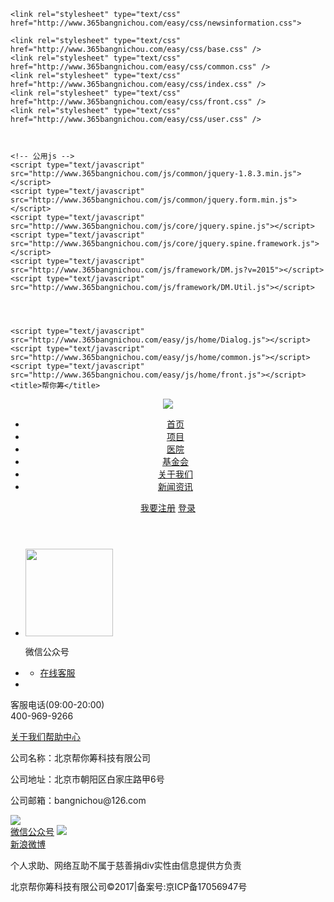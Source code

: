 
<!DOCTYPE html PUBLIC "-//W3C//DTD XHTML 1.0 Transitional//EN" "http://www.w3.org/TR/xhtml1/DTD/xhtml1-transitional.dtd">
<html xmlns="http://www.w3.org/1999/xhtml">
<head> 
 	<script type="text/javascript">
	//底部路径
	var basePath=footerPath="http://www.365bangnichou.com/";
	var  currUser_id="";//当前登录人ID
	var codeStatus = "false";
	</script>
	<meta http-equiv="Pragma" content="no-cache"/>
	<meta http-equiv="Cache-Control" content="no-cache, must-revalidate">
	<meta http-equiv="Expires" content="0">
	<meta http-equiv="Content-Type" content="text/html; charset=utf-8" />
	<meta name="renderer" content="webkit"  />
	<meta http-equiv="X-UA-Compatible" content="IE=Edge,chrome=1"  /> 
	<meta name="renderer" content="webkit">
	<meta name="keywords" content="帮你筹，公益众筹"  />
	<meta name="description" content="帮你筹"  />
	<meta property="wb:webmaster" content="3e7a490b04ffe9d8" />
	<link rel="icon" href="http://www.365bangnichou.com/easy/images/favicon.ico" type="image/x-icon" />

	<link rel="stylesheet" type="text/css" href="http://www.365bangnichou.com/easy/css/newsinformation.css">

	<link rel="stylesheet" type="text/css" href="http://www.365bangnichou.com/easy/css/base.css" />
	<link rel="stylesheet" type="text/css" href="http://www.365bangnichou.com/easy/css/common.css" />
	<link rel="stylesheet" type="text/css" href="http://www.365bangnichou.com/easy/css/index.css" />
	<link rel="stylesheet" type="text/css" href="http://www.365bangnichou.com/easy/css/front.css" />
	<link rel="stylesheet" type="text/css" href="http://www.365bangnichou.com/easy/css/user.css" />


	
	<!-- 公用js -->
	<script type="text/javascript" src="http://www.365bangnichou.com/js/common/jquery-1.8.3.min.js"></script>
	<script type="text/javascript" src="http://www.365bangnichou.com/js/common/jquery.form.min.js"></script>
	<script type="text/javascript" src="http://www.365bangnichou.com/js/core/jquery.spine.js"></script>
	<script type="text/javascript" src="http://www.365bangnichou.com/js/core/jquery.spine.framework.js"></script>
	<script type="text/javascript" src="http://www.365bangnichou.com/js/framework/DM.js?v=2015"></script>
	<script type="text/javascript" src="http://www.365bangnichou.com/js/framework/DM.Util.js"></script>




	<script type="text/javascript" src="http://www.365bangnichou.com/easy/js/home/Dialog.js"></script>
	<script type="text/javascript" src="http://www.365bangnichou.com/easy/js/home/common.js"></script>
	<script type="text/javascript" src="http://www.365bangnichou.com/easy/js/home/front.js"></script>
    <title>帮你筹</title> 
 </head> 
 <body> 
	 <div> 
	         <div id="layout_header"><script type="text/javascript">
    //自适应宽度
    function winWrap() {
        var width = $(window).width();
        if (width > 1300) {
            $("body").attr("class", "wrap-1220");
        } else {
            $("body").attr("class", "wrap-1002");
        }
    };
    $(window).resize(function () {
        winWrap();
    });
    winWrap();
</script>
<!--底部-->
<link rel="stylesheet" type="text/css" href="http://www.365bangnichou.com/easy/css/public.css">
<!--头部-->
<header>
    <div class='header'>
        <a href="http://www.365bangnichou.com/home/index.do" class='fl logo'><img src="http://www.365bangnichou.com/easy/images/logo2.png"></a>
        <ul class='fl head-n' id="HEADER_MENUS">
            <li class=""><a href="http://www.365bangnichou.com/home/index.do">首页</a></li>
            <li><a href="http://www.365bangnichou.com/project/projectList.do">项目</a></li>
            <li><a href="http://www.365bangnichou.com/hospital/hospitalList.do">医院</a></li>
            <li><a href="http://www.365bangnichou.com/foundation/foundationDetails.do?foundationId=100">基金会</a></li>
            <li><a href="http://www.365bangnichou.com/home/aboutUs.do">关于我们</a></li>
            <li><a href="http://www.365bangnichou.com/frontHome/newsInfos.do">新闻资讯</a></li>
            <div class='clear'></div>
        </ul>
        <div class='fr loin'>
            <!-- 登录前 -->
            <a href="http://www.365bangnichou.com/home/login.do" class="ina">我要注册</a>
                <a href="http://www.365bangnichou.com/home/login.do" class="inb">登录</a>
            <!-- 登录前 end-->
            <!--已登录-->
            <!-- 登录后 end-->
        </div>
    </div>
</header>
<script type="text/javascript" src="http://www.365bangnichou.com/easy/js/home/header.js"></script>
<script>
    var hrefs = window.location.href;
    $("#HEADER_MENUS").find("li").removeClass("actiog");
    if (hrefs.indexOf("/home/index") > 0) {
        $("#HEADER_MENUS").find("li:eq(0)").addClass("actiog");
    } else if (hrefs.indexOf("/project/") > 0) {
        $("#HEADER_MENUS").find("li:eq(1)").addClass("actiog");
    } else if (hrefs.indexOf("/hospital/") > 0) {
        $("#HEADER_MENUS").find("li:eq(2)").addClass("actiog");
    } else if (hrefs.indexOf("/home/aboutUs") > 0) {
        $("#HEADER_MENUS").find("li:eq(4)").addClass("actiog");
    } else if (hrefs.indexOf("/frontHome/") > 0) {
        $("#HEADER_MENUS").find("li:eq(5)").addClass("actiog");
    }else if (hrefs.indexOf("/foundation/") > 0) {
        $("#HEADER_MENUS").find("li:eq(3)").addClass("actiog");
    }
</script></div>
	         <div id="layout_body"><link rel="stylesheet" type="text/css" href="http://www.365bangnichou.com/easy/css/public.css">
<!-- 头部菜单栏  菜单索引   begin -->
<input type="hidden" id="head_menus_index" value="H_SY"/>
<!-- 头部菜单栏  菜单索引   end -->
<!--首页客服浮层-->
<div class="floating_layer">
	<ul>
    	<li class="item">
            <div class="block weixin code">
                <div class="con"><div class="border"><img style="width: 140px;height: 140px" src="/fileStore/2017/12/18/11/jpeg/1513566234501.jpeg"><p>微信公众号</p><i class="arrow"></i></div></div>
            </div>
        </li>
      <li class="item">
        	<div class="block service">
                <div class="con">
                	<div class="border">
                    	<i class="arrow"></i>
                        <ul>
                          <li><a href="tencent://message/?uin=2194770137&Site=&Menu=yes" >在线客服</a></li>
		                  </ul>
                    </div>
                </div>
            </div>
        </li>
    	<li class="item" id="returnTop"><a class="block back" onclick="javascript:void(0)"></a></li>
	</ul>
    
</div>  
<!--浮层-->

<div id="homeContent">


</div>
<link rel="stylesheet" type="text/css" href="http://www.365bangnichou.com/easy/css/expend.css">
<!-- 模板 -->
<script id="homeContentTmpl" type="text/x-jquery-tmpl">
	<link rel="stylesheet" type="text/css" href="http://www.365bangnichou.com/easy/css/index_new.css">

<!--banner 首页滚动广告图片-->
{{if advertise!=null && advertise.length>0}}
<div class="banner clearfix">
    <ul class="rslides">
        {{each(sta, obj) advertise}}
        <li style="background:url({{= obj.adImageUrl }}) center 0 no-repeat;">
            <a href="{{if obj.adPartnerUrl.length > 7 }}{{= obj.adPartnerUrl}}{{/if}}{{if obj.adPartnerUrl.length <= 7 }}javascript:void(0){{/if}}"
               {{if obj.openType== 1 }}target="_blank" {{/if}}{{if obj.openType == 2 }}target="_self"{{/if}}
            title=""></a>
        </li>
        {{/each}}
    </ul>
</div>
{{/if}}
<!--banner-->

<div class='txt-yo'>
    <div>
        <p>“帮你筹”平台致力于重大疾病救助信息发布及网络建设、整合社会爱心资源，缓解病患个人及家庭困境；帮你筹平台致力于重大疾病的
            防治工作以及优质医疗资源的整合，提高贫困病患救治率。“帮你筹”平台将积极整合爱心企业（个人）、慈善机构、医疗机构等慈善
            资源，通过移动互联网技术打通慈善筹款与医疗救助的爱心 通路。
        </p>
        <ul class='liu-cfr'>
            <li><img src="http://www.365bangnichou.com/easy/images/cn07.png">
                <p>多家全国性公益机构<br>百家行业媒体群</p></li>
            <li><img src="http://www.365bangnichou.com/easy/images/cn09.png">
                <p>全国医务救助组织</br>百家省级三甲医院</p></li>
            <li><img src="http://www.365bangnichou.com/easy/images/cn06.png">
                <p>多家国家指定互联网筹款平台</br>真实的患者数据</p></li>
            <li><img src="http://www.365bangnichou.com/easy/images/cn08.png">
                <p>多个全国性用户数据接口</br>开放性的数据平台</p></li>
            <div class='clear'></div>
        </ul>
    </div>
</div>
<!-- 推荐项目 -->
<div class='tui-ja'>
    <div class='cyio'>
        <div class='ph'>
            <h1>推荐项目</h1>
            <span>recommendable projects</span></br>
            <i></i>
        </div>
        <ul class='im-tx'>
            {{each(staInfo, objInfo) hotProject}}
            <li>
                <img src="{{= objInfo.projectImg}}"
                     onclick="location.href='http://www.365bangnichou.com/project/projectDetails.do?projectId={{= objInfo.projectId}}'">
                <div class='detailed'>
                    <p class='ti-m'>
                        <a href="http://www.365bangnichou.com/project/projectDetails.do?projectId={{= objInfo.projectId}}">慈善募捐&nbsp;|&nbsp;{{=
                            objInfo.projectName}}&nbsp;|&nbsp;帮你筹</a>
                    </p>

                    <p class='yi-b' style="width:330px;white-space: nowrap; overflow: hidden; text-overflow: ellipsis">
                        <b></b><span>{{= objInfo.hospitalName}}</span><i></i> <span>{{= objInfo.foundationName}}</span>
                    </p>
                    <div class='dao-t' id='dao-t'>
                        <p><span id="progress">{{= objInfo.rate*100}}%</span></p>
                    </div>
                    <ul class='ul-num'>
                        <li>目标金额（元）</br> <span>{{= objInfo.targetAmount}}</span></li>
                        <li>已筹金额（元）</br> <span>{{= objInfo.raiseTotal}}</span></li>
                        <li>捐助人次（次）</br> <span>{{= objInfo.supportCount}}</span></li>
                        <div class='clear'></div>
                    </ul>
                    <p class='but-a'><a
                            href="http://www.365bangnichou.com/project/projectDetails.do?projectId={{= objInfo.projectId}}">我要捐款</a>
                    </p>
                </div>
            </li>
            {{/each}}
            <div class='clear'></div>
        </ul>
        </div>
</div>
<!-- 合作医院 -->
<div class='he-hospital'>
    <div class='hos-hz'>
        <div class='ph'>
            <h1>合作医院</h1>
            <span>cooperative hospital</span></br>
            <i></i>
        </div>
        <div class='add-eas'>
            <p class='fl'><img src="http://www.365bangnichou.com/easy/images/WechatIMG59.png"></p>
            <div class='fr wid-ad'>

                <p>百家医院、国家指定互联网筹款平台、行业媒体、公益机构
                    </br>医务救助机构、爱心企业（个人）全面参与
                </p>
                <ul class='hospital-name'>
                    {{each(sta, obj) homeHosList}}
                    <li><a href="http://www.365bangnichou.com/hospital/hospitalDetails.do?hospitalId={{= obj.hospitalId}}">{{=
                        obj.hospitalName}}</a></li>
                    {{/each}}
                    <li><a href="http://www.365bangnichou.com/hospital/hospitalList.do">查看更多医院>></a></li>
                    <div class='clear'></div>
                </ul>
            </div>
            <div class='clear'></div>
        </div>
    </div>
</div>
<!-- 网站公告 -->
<div class='announ'>
    <div class='acement'>
        <div class='fl'>
            <div class='hl'>
                <h1>新闻动态</h1>
                <span>news</span></br>
                <i></i>
            </div>
            <ul class='xiw-k'>
                {{each(sta, obj) InvestmentDynamicInfo}}
                <li>
                    <a href="http://www.365bangnichou.com/frontHome/newsInfosDetails.do?id={{= obj.id}}">
                        <p class='fl dats'>
                            <b>{{= obj.dateCreateDay}}</b></br>
                            <span>{{= obj.dateCreate}}</span>
                        </p>
                        <div class='fl di-w'>
                            <h1>{{= obj.infoTitle}}</h1>
                            <p>{{= obj.infoContent}}</p>
                        </div>
                        <div class='clear'></div>
                    </a>
                </li>
                {{/each}}
                </ul>
            <a href="http://www.365bangnichou.com/frontHome/toNewsInfos.do?investmentInfoType=2" target="_blank" class='fr gd-n'></a>
        </div>
        <div class='fr'>
            <div class='hl'>
                <h1>网站公告</h1>
                <span>Website announcement</span></br>
                <i></i>
            </div>
            <ul class='xiw-k'>
                {{each(sta, obj) InvestmentInfo}}
                <li>
                    <a href="http://www.365bangnichou.com/frontHome/newsInfosDetails.do?id={{= obj.id}}">
                        <p class='fl dats'>
                            <b>{{= obj.dateCreateDay}}</b></br>
                            <span>{{= obj.dateCreate}}</span>
                        </p>
                        <div class='fl di-w'>
                            <h1>{{= obj.infoTitle}}</h1>
                            <p>{{= obj.infoContent}}</p>
                        </div>
                        <div class='clear'></div>
                    </a>
                </li>
                {{/each}}
                </ul>
            <a href="http://www.365bangnichou.com/frontHome/toNewsInfos.do?investmentInfoType=1" target="_blank" class='fr gd-n'></a>
        </div>
        <div class='clear'></div>
    </div>
</div>

<div class='plat'>
    <div class='palt-cen'>
        {{each(sta, obj) partnersList}}
        <p><span>{{= obj.partnerType}}：<span></span></span><span>{{= obj.partnerName}}</span>
        <div class='clear'></div>
        </p>
        {{/each}}
    </div>
</div>

</script>
 
<form id="homeForm" method="post" action="http://www.365bangnichou.com/home/projectDetail.html" target="_blank">
  <input type="hidden" name="projectId" id="hidden_projectId"/>
</form>

<script type="text/javascript">
var  currUserId="";//当前登录人ID
//自适应宽度
$(window).resize(function() {
    var width = $(this).width();		
    if(width > 1300){
	$("body").attr("class","wrap-1220");
    
    }else{
	$("body").attr("class","wrap-1002");
    }
});

$(function(){
	//自适应宽度
	var width = $(window).width();		
	if(width > 1300){
	$("body").attr("class","wrap-1220");
    
	}else{
	$("body").attr("class","wrap-1002");
    }
});

$("#returnTop a").click(function(){
	$("html,body").animate({scrollTop:0},1000);
	
});

if (!!window.chrome)$('.palt-cen>p').addClass('spa');
$(function(){
    $('.dao-t>p>span').each(function(){
        var withs=$(this).html();
        $(this).parents('p').css('width',withs)
        if(parseInt(withs)<10){
            $(this).css('left',0)
        }
    })
})

</script>
<!-- add by wsh *******************-->
<script type="text/javascript" src="http://www.365bangnichou.com/js/common/percentage.js"></script>
<script type="text/javascript"  src="http://www.365bangnichou.com/js/common/jquery.tmpl.min.js"></script>
<!-- add by wsh end  -->
<script type="text/javascript" src="http://www.365bangnichou.com/easy/js/home/homePage.js"></script> 
</div> 
	        <div id="layout_footer"><!--底部-->
<link rel="stylesheet" type="text/css" href="http://www.365bangnichou.com/easy/css/public.css">
<link rel="stylesheet" type="text/css" href="http://www.365bangnichou.com/easy/css/index_new.css">

<footer>
	<div class='foot-a'>
		<div class='fot-ou'>
			<div class='fl tite'>
				<p>
					客服电话(09:00-20:00)</br>
					<span>400-969-9266</span>
				</p>
				<b></b>
			</div>
			<div class='fl mapt'>
				<p><a href="http://www.365bangnichou.com/home/aboutUs.do">关于我们</a><i></i><a href="http://www.365bangnichou.com/frontHome/helpCenter.do">帮助中心</a></p>
				<p><span>公司名称：</span>北京帮你筹科技有限公司</p>
				<p><span>公司地址：</span>北京市朝阳区白家庄路甲6号</p>
				<p><span>公司邮箱：</span>bangnichou@126.com</p>
			</div>
			<div class='fl wxin'>
				<!-- 微信公众号 -->
					<a href=""><img src="/fileStore/2017/12/18/11/jpeg/1513566234501.jpeg"></br><span>微信公众号</span></a>
					<!-- app客户端 -->
					<a href=""><img src="/fileStore/2017/12/18/11/png/1513566244974.png"></br><span>新浪微博</span></a>
					<div class='clear'></div>
			</div>
		</div>
	</div>
	<div class='foot-c'><p>个人求助、网络互助不属于慈善捐div实性由信息提供方负责</p></div>
	<div class='foot-b'>北京帮你筹科技有限公司©2017|备案号:京ICP备17056947号</div>
</footer>




</div> 
	        <iframe name="hframe" id="hframe" style="display:none"></iframe>
	 </div> 
 <script type="text/javascript" src="http://www.365bangnichou.com/easy/js/home/index.js"></script>
 <script type="text/javascript">
DM.Event.menuMonitor();//菜单监听
DM.Event.menuCss();
document.onkeydown = function () {
    if (window.event && window.event.keyCode == 13) {
        window.event.returnValue = false;
    }
}
</script>	
</body> 
</html> 

